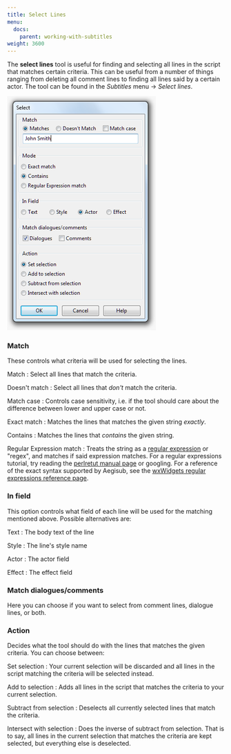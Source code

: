```yaml
---
title: Select Lines
menu:
  docs:
    parent: working-with-subtitles
weight: 3600
---
```


The **select lines** tool is useful for finding and selecting all lines in the
script that matches certain criteria. This can be useful from a number of
things ranging from deleting all comment lines to finding all lines said by a
certain actor. The tool can be found in the _Subtitles_ menu -> _Select lines_.

![Select_lines](/img/3.2/Select_lines.png#center)

### Match

These controls what criteria will be used for selecting the lines.

Match
: Select all lines that match the criteria.

Doesn't match
: Select all lines that *don't* match the criteria.

Match case
: Controls case sensitivity, i.e. if the tool should care about the difference
  between lower and upper case or not.

Exact match
: Matches the lines that matches the given string _exactly_.

Contains
: Matches the lines that _contains_ the given string.

Regular Expression match
: Treats the string as a [regular
  expression](http://en.wikipedia.org/wiki/Regular_expression) or "regex", and
  matches if said expression matches. For a regular expressions tutorial, try
  reading the [perlretut manual page](http://perldoc.perl.org/perlretut.html) or
  googling. For a reference of the exact syntax supported by Aegisub, see the
  [wxWidgets regular expressions reference
  page](http://www.wxwidgets.org/manuals/stable/wx_wxresyn.html).

### In field

This option controls what field of each line will be used for the matching
mentioned above. Possible alternatives are:

Text
: The body text of the line

Style
: The line's style name

Actor
: The actor field

Effect
: The effect field

### Match dialogues/comments

Here you can choose if you want to select from comment lines, dialogue lines,
or both.

### Action

Decides what the tool should do with the lines that matches the given criteria.
You can choose between:

Set selection
: Your current selection will be discarded and all lines in the script matching
  the criteria will be selected instead.

Add to selection
: Adds all lines in the script that matches the criteria to your current
  selection.

Subtract from selection
: Deselects all currently selected lines that match the criteria.

Intersect with selection
: Does the inverse of subtract from selection. That is to say, all lines in the
  current selection that matches the criteria are kept selected, but everything
  else is deselected.
